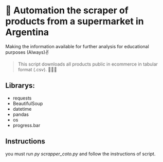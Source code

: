 # 🤖 Automation the scraper of products from a supermarket in Argentina

Making the information available for further analysis for educational purposes (Always)✌

> This script downloads all products public in ecommerce in tabular format (.csv). 👨🏽‍💻

## Librarys:

- requests
- BeautifulSoup 
- datetime
- pandas
- os
- progress.bar

## Instructions
you must run *py scrapper_coto.py* and follow the instructions of script.
